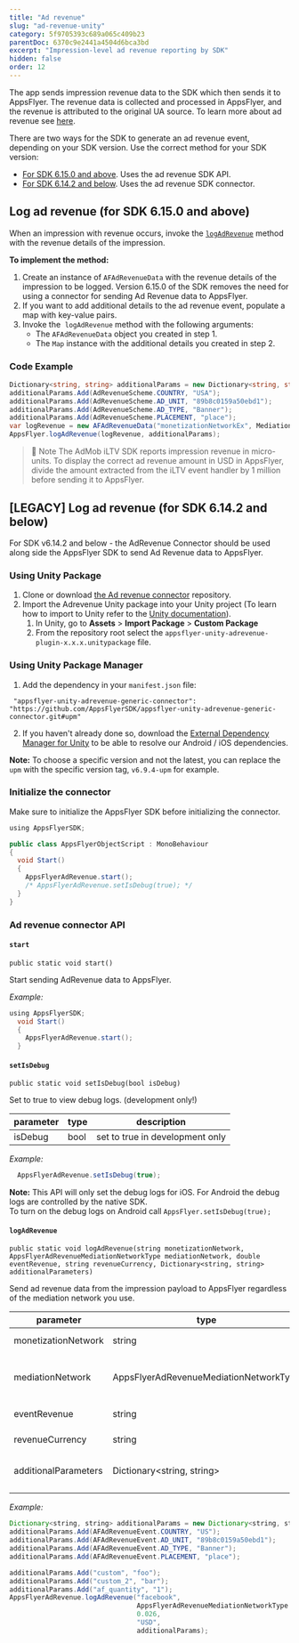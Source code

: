 ```yaml
---
title: "Ad revenue"
slug: "ad-revenue-unity"
category: 5f9705393c689a065c409b23
parentDoc: 6370c9e2441a4504d6bca3bd
excerpt: "Impression-level ad revenue reporting by SDK"
hidden: false
order: 12
---
```

The app sends impression revenue data to the SDK which then sends it to AppsFlyer. The revenue data is collected and processed in AppsFlyer, and the revenue is attributed to the original UA source. To learn more about ad revenue see [here](https://support.appsflyer.com/hc/en-us/articles/217490046#connect-to-ad-revenue-integrated-partners).

There are two ways for the SDK to generate an ad revenue event, depending on your SDK version. Use the correct method for your SDK version:
- [For SDK 6.15.0 and above](#log-ad-revenue-for-sdk-6150-and-above). Uses the ad revenue SDK API.
- [For SDK 6.14.2 and below](#legacy-log-ad-revenue-for-sdk-6142-and-below). Uses the ad revenue SDK connector.

## Log ad revenue (for SDK 6.15.0 and above)

When an impression with revenue occurs, invoke the [`logAdRevenue`](doc:api#logadrevenue) method with the revenue details of the impression.  

**To implement the method:**

1. Create an instance of `AFAdRevenueData` with the revenue details of the impression to be logged. Version 6.15.0 of the SDK removes the need for using a connector for sending Ad Revenue data to AppsFlyer.
2. If you want to add additional details to the ad revenue event, populate a map with key-value pairs.
3. Invoke the  `logAdRevenue` method with the following arguments:
    - The `AFAdRevenueData` object you created in step 1.
    - The `Map` instance with the additional details you created in step 2.

### Code Example

```c#
Dictionary<string, string> additionalParams = new Dictionary<string, string>();
additionalParams.Add(AdRevenueScheme.COUNTRY, "USA");
additionalParams.Add(AdRevenueScheme.AD_UNIT, "89b8c0159a50ebd1");
additionalParams.Add(AdRevenueScheme.AD_TYPE, "Banner");
additionalParams.Add(AdRevenueScheme.PLACEMENT, "place");
var logRevenue = new AFAdRevenueData("monetizationNetworkEx", MediationNetwork.GoogleAdMob, "USD", 0.99);
AppsFlyer.logAdRevenue(logRevenue, additionalParams);
```

> 📘 Note 
>  The AdMob iLTV SDK reports impression revenue in micro-units. To display the correct ad revenue amount in USD in AppsFlyer, divide the amount extracted from the iLTV event handler by 1 million before sending it to AppsFlyer.

## [LEGACY] Log ad revenue (for SDK 6.14.2 and below)
For SDK v6.14.2 and below - the AdRevenue Connector should be used along side the AppsFlyer SDK to send Ad Revenue data to AppsFlyer.

### Using Unity Package

1. Clone or download [the Ad revenue connector](https://github.com/AppsFlyerSDK/appsflyer-unity-adrevenue-generic-connector/tree/main) repository.
2. Import the Adrevenue Unity package into your Unity project (To learn how to import to Unity refer to the [Unity documentation](https://docs.unity3d.com/Manual/AssetPackages.html)).
   1. In Unity, go to **Assets** > **Import Package** > **Custom Package**
   2. From the repository root select the  `appsflyer-unity-adrevenue-plugin-x.x.x.unitypackage` file.

### Using Unity Package Manager

1. Add the dependency in your `manifest.json` file:

```
 "appsflyer-unity-adrevenue-generic-connector": "https://github.com/AppsFlyerSDK/appsflyer-unity-adrevenue-generic-connector.git#upm"
```

2. If you haven't already done so, download the [External Dependency Manager for Unity](https://github.com/googlesamples/unity-jar-resolver) to be able to resolve our Android / iOS dependencies.

**Note:** To choose a specific version and not the latest, you can replace the `upm` with the specific version tag, `v6.9.4-upm` for example.

### Initialize the connector

Make sure to initialize the AppsFlyer SDK before initializing the connector. 

```java
using AppsFlyerSDK;

public class AppsFlyerObjectScript : MonoBehaviour
{
  void Start()
  {
  	AppsFlyerAdRevenue.start();
  	/* AppsFlyerAdRevenue.setIsDebug(true); */
  }
}

```

### Ad revenue connector API

#### `start`

`public static void start()`

Start sending AdRevenue data to AppsFlyer.

_Example:_

```java
using AppsFlyerSDK;
  void Start()
  {
    AppsFlyerAdRevenue.start();
  }
```

#### `setIsDebug`

 `public static void setIsDebug(bool isDebug)`

Set to true to view debug logs. (development only!)

| parameter | type | description                     |
| --------- | ---- | ------------------------------- |
| isDebug   | bool | set to true in development only |

_Example:_

```java
  AppsFlyerAdRevenue.setIsDebug(true);
```

**Note:** This API will only set the debug logs for iOS. For Android the debug logs are controlled by the native SDK.  
To turn on the debug logs on Android call `AppsFlyer.setIsDebug(true);`

#### `logAdRevenue`

`public static void logAdRevenue(string monetizationNetwork, AppsFlyerAdRevenueMediationNetworkType mediationNetwork, double eventRevenue, string revenueCurrency, Dictionary<string, string> additionalParameters)`

Send ad revenue data from the impression payload to AppsFlyer regardless of the mediation network you use.

| parameter            | type                                   | description                      |
| -------------------- | -------------------------------------- | -------------------------------- |
| monetizationNetwork  | string                                 | monetization network             |
| mediationNetwork     | AppsFlyerAdRevenueMediationNetworkType | Enum for mediaton network type   |
| eventRevenue         | string                                 | event revenue                    |
| revenueCurrency      | string                                 | revenue currency                 |
| additionalParameters | Dictionary<string, string>            | Any custom additional parameters |
|                      |                                        |                                  |

_Example:_

```java
Dictionary<string, string> additionalParams = new Dictionary<string, string>();
additionalParams.Add(AFAdRevenueEvent.COUNTRY, "US");
additionalParams.Add(AFAdRevenueEvent.AD_UNIT, "89b8c0159a50ebd1");
additionalParams.Add(AFAdRevenueEvent.AD_TYPE, "Banner");
additionalParams.Add(AFAdRevenueEvent.PLACEMENT, "place");

additionalParams.Add("custom", "foo");
additionalParams.Add("custom_2", "bar");
additionalParams.Add("af_quantity", "1");
AppsFlyerAdRevenue.logAdRevenue("facebook",
                                AppsFlyerAdRevenueMediationNetworkType.AppsFlyerAdRevenueMediationNetworkTypeGoogleAdMob,                                   
                                0.026,
                                "USD",
                                additionalParams);
```